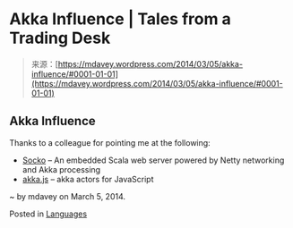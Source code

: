 <!--yml
category: 未分类
date: 2024-05-18 05:53:09
-->

# Akka Influence | Tales from a Trading Desk

> 来源：[https://mdavey.wordpress.com/2014/03/05/akka-influence/#0001-01-01](https://mdavey.wordpress.com/2014/03/05/akka-influence/#0001-01-01)

## Akka Influence

Thanks to a colleague for pointing me at the following:

*   [Socko](http://sockoweb.org/) – An embedded Scala web server powered by Netty networking and Akka processing
*   [akka.js](https://github.com/teamon/akka.js) – akka actors for JavaScript

~ by mdavey on March 5, 2014.

Posted in [Languages](https://mdavey.wordpress.com/category/languages/)